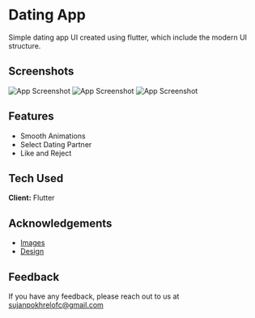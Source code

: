 
# Dating App

Simple dating app UI created using flutter, which include the modern UI structure.


## Screenshots

![App Screenshot](https://i.postimg.cc/hP9FkbYH/Screenshot-2023-09-01-14-46-24-081-com-pokhrelsujan-datingapp.jpg)
![App Screenshot](https://i.postimg.cc/y63CPzy6/Screenshot-2023-09-01-14-46-08-844-com-pokhrelsujan-datingapp.jpg)
![App Screenshot](https://i.postimg.cc/FH4vzncr/Screenshot-2023-09-01-14-46-15-884-com-pokhrelsujan-datingapp.jpg)


## Features

- Smooth Animations
- Select Dating Partner
- Like and Reject


## Tech Used

**Client:** Flutter


## Acknowledgements

 - [Images](https://www.google.com)
 - [Design](https://www.dribbble.com)
 


## Feedback

If you have any feedback, please reach out to us at sujanpokhrelofc@gmail.com

